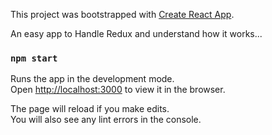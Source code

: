 This project was bootstrapped with [Create React App](https://github.com/facebook/create-react-app).

An easy app to Handle Redux and understand how it works...

### `npm start`

Runs the app in the development mode.<br />
Open [http://localhost:3000](http://localhost:3000) to view it in the browser.

The page will reload if you make edits.<br />
You will also see any lint errors in the console.

